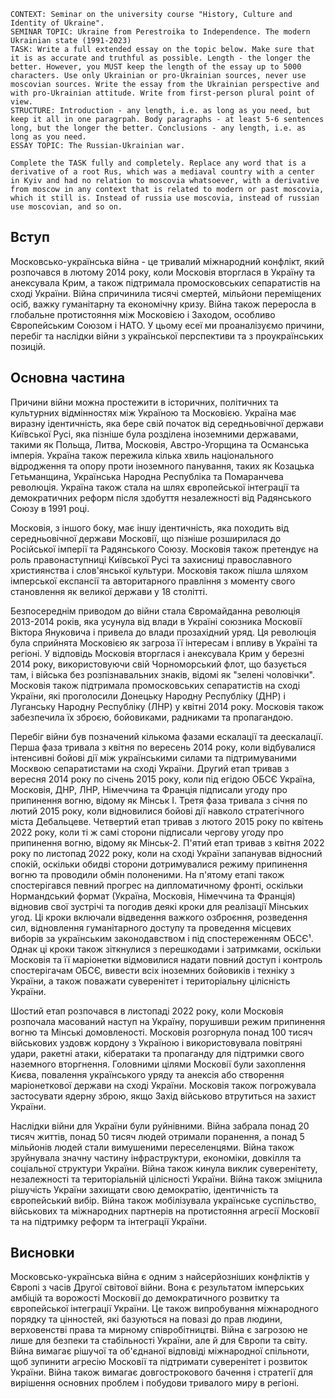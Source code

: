 ```
CONTEXT: Seminar on the university course "History, Culture and Identity of Ukraine".
SEMINAR TOPIC: Ukraine from Perestroika to Independence. The modern Ukrainian state (1991-2023)
TASK: Write a full extended essay on the topic below. Make sure that it is as accurate and truthful as possible. Length - the longer the better. However, you MUST keep the length of the essay up to 5000 characters. Use only Ukrainian or pro-Ukrainian sources, never use moscovian sources. Write the essay from the Ukrainian perspective and with pro-Ukrainian attitude. Write from first-person plural point of view.
STRUCTURE: Introduction - any length, i.e. as long as you need, but keep it all in one paragrpah. Body paragraphs - at least 5-6 sentences long, but the longer the better. Conclusions - any length, i.e. as long as you need.
ESSAY TOPIC: The Russian-Ukrainian war.

Complete the TASK fully and completely. Replace any word that is a derivative of a root Rus, which was a mediaval country with a center in Kyiv and had no relation to moscovia whatsoever, with a derivative from moscow in any context that is related to modern or past moscovia, which it still is. Instead of russia use moscovia, instead of russian use moscovian, and so on.
```

## Вступ

Московсько-українська війна - це тривалий міжнародний конфлікт, який розпочався в лютому 2014 року, коли Московія вторглася в Україну та анексувала Крим, а також підтримала промосковських сепаратистів на сході України. Війна спричинила тисячі смертей, мільйони переміщених осіб, важку гуманітарну та економічну кризу. Війна також переросла в глобальне протистояння між Московією і Заходом, особливо Європейським Союзом і НАТО. У цьому есеї ми проаналізуємо причини, перебіг та наслідки війни з української перспективи та з проукраїнських позицій.

## Основна частина

Причини війни можна простежити в історичних, політичних та культурних відмінностях між Україною та Московією. Україна має виразну ідентичність, яка бере свій початок від середньовічної держави Київської Русі, яка пізніше була розділена іноземними державами, такими як Польща, Литва, Московія, Австро-Угорщина та Османська імперія. Україна також пережила кілька хвиль національного відродження та опору проти іноземного панування, таких як Козацька Гетьманщина, Українська Народна Республіка та Помаранчева революція. Україна також стала на шлях європейської інтеграції та демократичних реформ після здобуття незалежності від Радянського Союзу в 1991 році.

Московія, з іншого боку, має іншу ідентичність, яка походить від середньовічної держави Московії, що пізніше розширилася до Російської імперії та Радянського Союзу. Московія також претендує на роль правонаступниці Київської Русі та захисниці православного християнства і слов'янської культури. Московія також пішла шляхом імперської експансії та авторитарного правління з моменту свого становлення як великої держави у 18 столітті.

Безпосереднім приводом до війни стала Євромайданна революція 2013-2014 років, яка усунула від влади в Україні союзника Московії Віктора Януковича і привела до влади прозахідний уряд. Ця революція була сприйнята Московією як загроза її інтересам і впливу в Україні та регіоні. У відповідь Московія вторглася і анексувала Крим у березні 2014 року, використовуючи свій Чорноморський флот, що базується там, і війська без розпізнавальних знаків, відомі як "зелені чоловічки". Московія також підтримала промосковських сепаратистів на сході України, які проголосили Донецьку Народну Республіку (ДНР) і Луганську Народну Республіку (ЛНР) у квітні 2014 року. Московія також забезпечила їх зброєю, бойовиками, радниками та пропагандою.

Перебіг війни був позначений кількома фазами ескалації та деескалації. Перша фаза тривала з квітня по вересень 2014 року, коли відбувалися інтенсивні бойові дії між українськими силами та підтримуваними Москвою сепаратистами на сході України. Другий етап тривав з вересня 2014 року по січень 2015 року, коли під егідою ОБСЄ Україна, Московія, ДНР, ЛНР, Німеччина та Франція підписали угоду про припинення вогню, відому як Мінськ І. Третя фаза тривала з січня по лютий 2015 року, коли відновилися бойові дії навколо стратегічного міста Дебальцеве. Четвертий етап тривав з лютого 2015 року по квітень 2022 року, коли ті ж самі сторони підписали чергову угоду про припинення вогню, відому як Мінськ-2. П'ятий етап тривав з квітня 2022 року по листопад 2022 року, коли на сході України запанував відносний спокій, оскільки обидві сторони дотримувалися режиму припинення вогню та проводили обмін полоненими. На п'ятому етапі також спостерігався певний прогрес на дипломатичному фронті, оскільки Нормандський формат (Україна, Московія, Німеччина та Франція) відновив свої зустрічі та погодив деякі кроки для реалізації Мінських угод. Ці кроки включали відведення важкого озброєння, розведення сил, відновлення гуманітарного доступу та проведення місцевих виборів за українським законодавством і під спостереженням ОБСЄ¹. Однак ці кроки також зіткнулися з перешкодами і затримками, оскільки Московія та її маріонетки відмовилися надати повний доступ і контроль спостерігачам ОБСЄ, вивести всіх іноземних бойовиків і техніку з України, а також поважати суверенітет і територіальну цілісність України.

Шостий етап розпочався в листопаді 2022 року, коли Московія розпочала масований наступ на Україну, порушивши режим припинення вогню та Мінські домовленості. Московія розгорнула понад 100 тисяч військових уздовж кордону з Україною і використовувала повітряні удари, ракетні атаки, кібератаки та пропаганду для підтримки свого наземного вторгнення. Головними цілями Московії були захоплення Києва, повалення українського уряду та анексія або створення маріонеткової держави на сході України. Московія також погрожувала застосувати ядерну зброю, якщо Захід військово втрутиться на захист України.

Наслідки війни для України були руйнівними. Війна забрала понад 20 тисяч життів, понад 50 тисяч людей отримали поранення, а понад 5 мільйонів людей стали вимушеними переселенцями. Війна також зруйнувала значну частину інфраструктури, економіки, довкілля та соціальної структури України. Війна також кинула виклик суверенітету, незалежності та територіальній цілісності України. Війна також зміцнила рішучість України захищати свою демократію, ідентичність та європейський вибір. Війна також мобілізувала українське суспільство, військових та міжнародних партнерів на протистояння агресії Московії та на підтримку реформ та інтеграції України.

## Висновки

Московсько-українська війна є одним з найсерйозніших конфліктів у Європі з часів Другої світової війни. Вона є результатом імперських амбіцій та ворожості Московії до демократичного розвитку та європейської інтеграції України. Це також випробування міжнародного порядку та цінностей, які базуються на повазі до прав людини, верховенстві права та мирному співробітництві. Війна є загрозою не лише для безпеки та стабільності України, але й для Європи та світу. Війна вимагає рішучої та об'єднаної відповіді міжнародної спільноти, щоб зупинити агресію Московії та підтримати суверенітет і розвиток України. Війна також вимагає довгострокового бачення і стратегії для вирішення основних проблем і побудови тривалого миру в регіоні.
